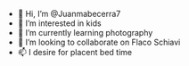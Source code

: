 - 👋 Hi, I’m @Juanmabecerra7
- 👀 I’m interested in kids
- 🌱 I’m currently learning photography
- 💞️ I’m looking to collaborate on Flaco Schiavi
- 📫 I desire for placent bed time

<!---
Juanmabecerra7/Juanmabecerra7 is a ✨ special ✨ repository because its `README.md` (this file) appears on your GitHub profile.
You can click the Preview link to take a look at your changes.
--->
